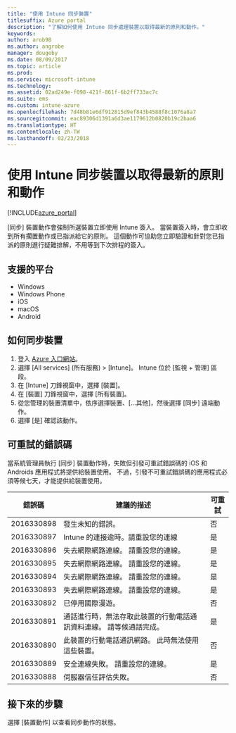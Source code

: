 ```yaml
---
title: "使用 Intune 同步裝置"
titlesuffix: Azure portal
description: "了解如何使用 Intune 同步處理裝置以取得最新的原則和動作。"
keywords: 
author: arob98
ms.author: angrobe
manager: dougeby
ms.date: 08/09/2017
ms.topic: article
ms.prod: 
ms.service: microsoft-intune
ms.technology: 
ms.assetid: 02ad249e-f098-421f-861f-6b2ff733ac7c
ms.suite: ems
ms.custom: intune-azure
ms.openlocfilehash: 7d48b81e6df912815d9ef843b4588f8c1076a8a7
ms.sourcegitcommit: eac89306d1391a6d3ae1179612b0820b19c2baa6
ms.translationtype: HT
ms.contentlocale: zh-TW
ms.lasthandoff: 02/23/2018
---
```

# <a name="sync-devices-with-intune-to-get-the-latest-policies-and-actions"></a>使用 Intune 同步裝置以取得最新的原則和動作


[!INCLUDE[azure_portal](./includes/azure_portal.md)]

[同步] 裝置動作會強制所選裝置立即使用 Intune 簽入。 當裝置簽入時，會立即收到所有擱置動作或已指派給它的原則。  這個動作可協助您立即驗證和針對您已指派的原則進行疑難排解，不用等到下次排程的簽入。

## <a name="supported-platforms"></a>支援的平台

- Windows
- Windows Phone
- iOS
- macOS
- Android

## <a name="how-to-sync-a-device"></a>如何同步裝置

1. 登入 [Azure 入口網站](https://portal.azure.com)。
2. 選擇 [All services] (所有服務) > [Intune]。 Intune 位於 [監視 + 管理] 區段。
3. 在 [Intune] 刀鋒視窗中，選擇 [裝置]。
4. 在 [裝置] 刀鋒視窗中，選擇 [所有裝置]。
5. 從您管理的裝置清單中，依序選擇裝置、[...其他]，然後選擇 [同步] 遠端動作。
7. 選擇 [是] 確認該動作。


## <a name="retriable-error-codes"></a>可重試的錯誤碼

當系統管理員執行 [同步] 裝置動作時，失敗但引發可重試錯誤碼的 iOS 和 Androids 應用程式將提供給裝置使用。 不過，引發不可重試錯誤碼的應用程式必須等候七天，才能提供給裝置使用。


| 錯誤碼  | 建議的描述                                                                                                                  | 可重試 |
|-------------|----------------------------------------------------------------------------------------------------------------------------------------|-----------|
| 2016330898 | 發生未知的錯誤。                                                                                                             | 否        |
| 2016330897 | Intune 的連接逾時。請重設您的連線                                                                             | 是       |
| 2016330896 | 失去網際網路連線。 請重設您的連線。                                                                            | 是       |
| 2016330895 | 失去網際網路連線。 請重設您的連線。                                                                            | 是       |
| 2016330894 | 失去網際網路連線。 請重設您的連線。                                                                            | 是       |
| 2016330893 | 失去網際網路連線。 請重設您的連線。                                                                            | 是       |
| 2016330892 | 已停用國際漫遊。                                                                                                     | 否        |
| 2016330891 | 通話進行時，無法存取此裝置的行動電話通訊資料連線。 請等候通話完成。 | 是       |
| 2016330890 | 此裝置的行動電話通訊網路。 此時無法使用這些裝置。                                                   | 否        |
| 2016330889 | 安全連線失敗。 請重設您的連線。                                                                                   | 是       |
| 2016330888 | 伺服器信任評估失敗。                                                                                                | 否        |

## <a name="next-steps"></a>接下來的步驟

選擇 [裝置動作] 以查看同步動作的狀態。 

